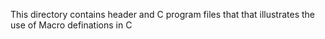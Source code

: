 This directory contains header and C program files that that illustrates the use of Macro definations in C
